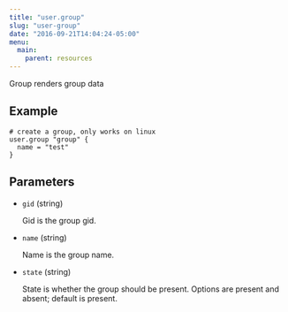 ```yaml
---
title: "user.group"
slug: "user-group"
date: "2016-09-21T14:04:24-05:00"
menu:
  main:
    parent: resources
---
```



Group renders group data


## Example

```hcl
# create a group, only works on linux
user.group "group" {
  name = "test"
}

```


## Parameters

- `gid` (string)

  Gid is the group gid.

- `name` (string)

  Name is the group name.

- `state` (string)

  State is whether the group should be present.
Options are present and absent; default is present.


